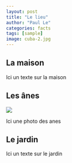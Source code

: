 ```yaml
---
layout: post
title: "Le lieu"
author: "Paul Le"
categories: facts
tags: [sample]
image: cuba-2.jpg
---
```


## La maison

Ici un texte sur la maison

## Les ânes

<img src="{{ site.github.url }}/assets/img/arctic-1.jpg">

Ici une photo des anes

## Le jardin

Ici un texte sur le jardin